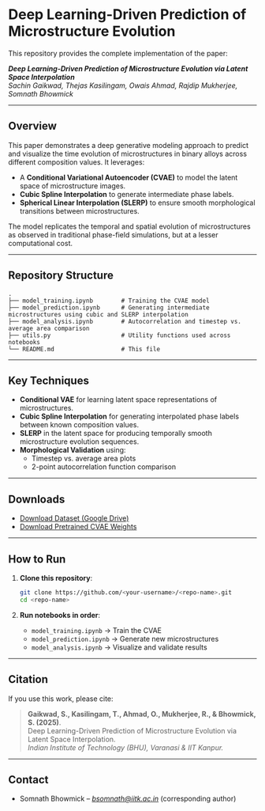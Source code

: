 # Deep Learning-Driven Prediction of Microstructure Evolution

This repository provides the complete implementation of the paper:

**_Deep Learning-Driven Prediction of Microstructure Evolution via Latent Space Interpolation_**  
*Sachin Gaikwad, Thejas Kasilingam, Owais Ahmad, Rajdip Mukherjee, Somnath Bhowmick*  

---

## Overview

This paper demonstrates a deep generative modeling approach to predict and visualize the time evolution of microstructures in binary alloys across different composition values. It leverages:

- A **Conditional Variational Autoencoder (CVAE)** to model the latent space of microstructure images.
- **Cubic Spline Interpolation** to generate intermediate phase labels.
- **Spherical Linear Interpolation (SLERP)** to ensure smooth morphological transitions between microstructures.

The model replicates the temporal and spatial evolution of microstructures as observed in traditional phase-field simulations, but at a lesser computational cost.

---

## Repository Structure

```
.
├── model_training.ipynb        # Training the CVAE model
├── model_prediction.ipynb      # Generating intermediate microstructures using cubic and SLERP interpolation
├── model_analysis.ipynb        # Autocorrelation and timestep vs. average area comparison
├── utils.py                    # Utility functions used across notebooks
└── README.md                   # This file
```

---

## Key Techniques

- **Conditional VAE** for learning latent space representations of microstructures.
- **Cubic Spline Interpolation** for generating interpolated phase labels between known composition values.
- **SLERP** in the latent space for producing temporally smooth microstructure evolution sequences.
- **Morphological Validation** using:
  - Timestep vs. average area plots
  - 2-point autocorrelation function comparison

---

## Downloads

- [Download Dataset (Google Drive)](https://drive.google.com/file/d/1jFUpb0h06S6UcLUq5QBRcL4o7xlYnep2/view?usp=sharing)
- [Download Pretrained CVAE Weights](https://drive.google.com/file/d/18J1Z4myVTj0tv3vE1LjYe2OusPseJurP/view?usp=sharing)

---

## How to Run

1. **Clone this repository**:
   ```bash
   git clone https://github.com/<your-username>/<repo-name>.git
   cd <repo-name>
   ```

2. **Run notebooks in order**:
   - `model_training.ipynb` → Train the CVAE
   - `model_prediction.ipynb` → Generate new microstructures
   - `model_analysis.ipynb` → Visualize and validate results

---

## Citation

If you use this work, please cite:

> **Gaikwad, S., Kasilingam, T., Ahmad, O., Mukherjee, R., & Bhowmick, S. (2025)**.  
> Deep Learning-Driven Prediction of Microstructure Evolution via Latent Space Interpolation.  
> _Indian Institute of Technology (BHU), Varanasi & IIT Kanpur._

---

## Contact

- Somnath Bhowmick – *bsomnath@iitk.ac.in* (corresponding author)
